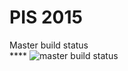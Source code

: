 # PIS 2015

Master build status <br />
		**** ![master build status](https://api.travis-ci.org/bgarate/pis2015.svg?branch=master)